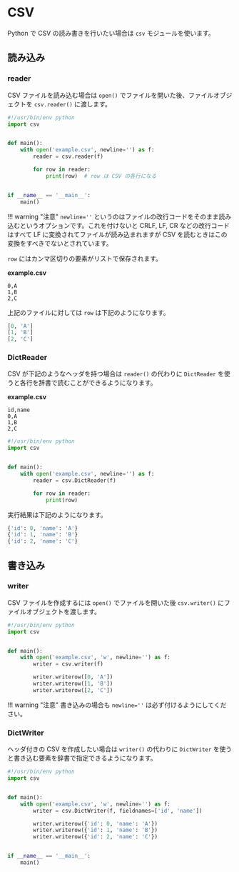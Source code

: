 # CSV

Python で CSV の読み書きを行いたい場合は `csv` モジュールを使います。

## 読み込み

### reader

CSV ファイルを読み込む場合は `open()` でファイルを開いた後、ファイルオブジェクトを `csv.reader()` に渡します。

```python
#!/usr/bin/env python
import csv


def main():
    with open('example.csv', newline='') as f:
        reader = csv.reader(f)

        for row in reader:
            print(row)  # row は CSV の各行になる


if __name__ == '__main__':
    main()
```

!!! warning "注意"
    `newline=''` というのはファイルの改行コードをそのまま読み込むというオプションです。これを付けないと CRLF, LF, CR などの改行コードはすべて LF に変換されてファイルが読み込まれますが CSV を読むときはこの変換をすべきでないとされています。

`row` にはカンマ区切りの要素がリストで保存されます。

**example.csv**

```
0,A
1,B
2,C
```

上記のファイルに対しては `row` は下記のようになります。

```python
[0, 'A']
[1, 'B']
[2, 'C']
```

### DictReader

CSV が下記のようなヘッダを持つ場合は `reader()` の代わりに `DictReader` を使うと各行を辞書で読むことができるようになります。

**example.csv**

```
id,name
0,A
1,B
2,C
```

```python
#!/usr/bin/env python
import csv


def main():
    with open('example.csv', newline='') as f:
        reader = csv.DictReader(f)

        for row in reader:
            print(row)
```

実行結果は下記のようになります。

```python
{'id': 0, 'name': 'A'}
{'id': 1, 'name': 'B'}
{'id': 2, 'name': 'C'}
```

## 書き込み

### writer

CSV ファイルを作成するには `open()` でファイルを開いた後 `csv.writer()` にファイルオブジェクトを渡します。

```python
#!/usr/bin/env python
import csv


def main():
    with open('example.csv', 'w', newline='') as f:
        writer = csv.writer(f)

        writer.writerow([0, 'A'])
        writer.writerow([1, 'B'])
        writer.writerow([2, 'C'])
```

!!! warning "注意"
    書き込みの場合も `newline=''` は必ず付けるようにしてください。

### DictWriter

ヘッダ付きの CSV を作成したい場合は `writer()` の代わりに `DictWriter` を使うと書き込む要素を辞書で指定できるようになります。

```python
#!/usr/bin/env python
import csv


def main():
    with open('example.csv', 'w', newline='') as f:
        writer = csv.DictWriter(f, fieldnames=['id', 'name'])

        writer.writerow({'id': 0, 'name': 'A'})
        writer.writerow({'id': 1, 'name': 'B'})
        writer.writerow({'id': 2, 'name': 'C'})


if __name__ == '__main__':
    main()
```
